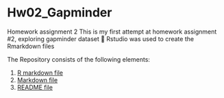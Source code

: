 # Hw02_Gapminder
Homework assignment 2
This is my first attempt at homework assignment #2, exploring gapminder dataset 😬
Rstudio was used to create the Rmarkdown files

The Repository consists of the following elements:
1. [R markdown file](https://github.com/couBC/Hw02_Gapminder/blob/master/hw_02_couBC_gapminder.Rmd)
2. [Markdown file](https://github.com/couBC/Hw02_Gapminder/blob/master/hw_02_couBC_gapminder.md)
3. [README file](https://github.com/couBC/Hw02_Gapminder/blob/master/README.md)

